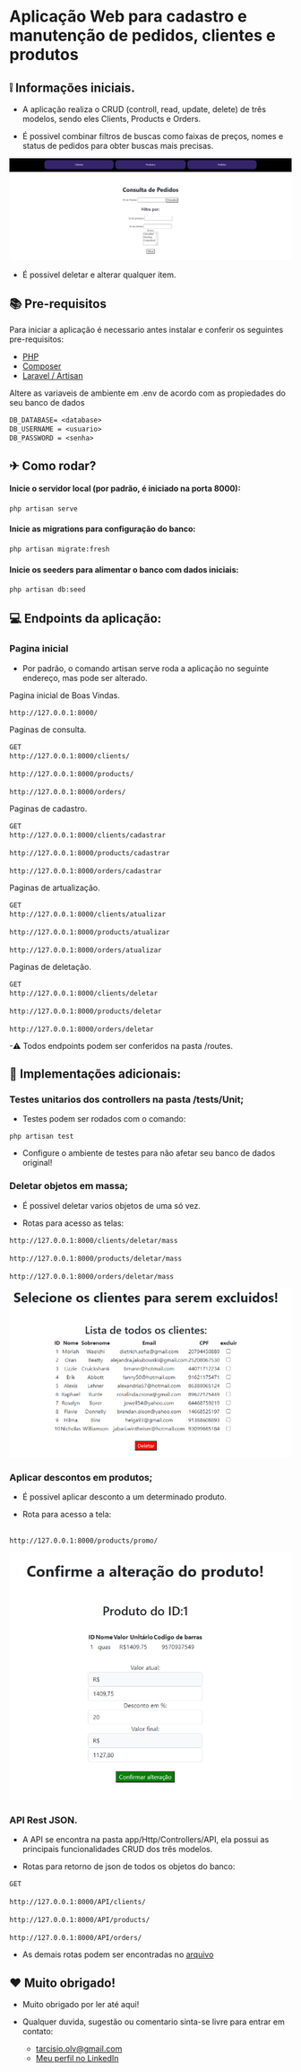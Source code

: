 # Aplicação Web para cadastro e manutenção de pedidos, clientes e produtos

## ❕ Informações iniciais.

- A aplicação realiza o CRUD (controll, read, update, delete) de três modelos, sendo eles Clients, Products e Orders.

- É possivel combinar filtros de buscas como faixas de preços, nomes e status de pedidos para obter buscas mais precisas.

![Tela de filtragem de produtos](public/images/exemplo_filtragem.png)

- É possivel deletar e alterar qualquer item.

## 📚 Pre-requisitos

Para iniciar a aplicação é necessario antes instalar e conferir os seguintes pre-requisitos:

-   [PHP ](https://www.php.net/downloads.php)
-   [Composer](https://getcomposer.org)
-   [ Laravel / Artisan](https://laravel.com/docs/10.x)

Altere as variaveis de ambiente em .env de acordo com as propiedades do seu banco de dados

```properties
DB_DATABASE= <database>
DB_USERNAME = <usuario>
DB_PASSWORD = <senha>
```

## ✈ Como rodar?

#### Inicie o servidor local (por padrão, é iniciado na porta 8000):

```php
php artisan serve
```

#### Inicie as migrations para configuração do banco:

```sh
php artisan migrate:fresh 
```

#### Inicie os seeders para alimentar o banco com dados iniciais:

```sh
php artisan db:seed
```

## 💻 Endpoints da aplicação:

### Pagina inicial

- Por padrão, o comando artisan serve roda a aplicação no seguinte endereço, mas pode ser alterado.

Pagina inicial de Boas Vindas.
```
http://127.0.0.1:8000/
```

Paginas de consulta.
```
GET
http://127.0.0.1:8000/clients/

http://127.0.0.1:8000/products/

http://127.0.0.1:8000/orders/
```

Paginas de cadastro.
```
GET
http://127.0.0.1:8000/clients/cadastrar

http://127.0.0.1:8000/products/cadastrar

http://127.0.0.1:8000/orders/cadastrar
```

Paginas de artualização.
```
GET
http://127.0.0.1:8000/clients/atualizar

http://127.0.0.1:8000/products/atualizar

http://127.0.0.1:8000/orders/atualizar
```

Paginas de deletação.
```
GET
http://127.0.0.1:8000/clients/deletar

http://127.0.0.1:8000/products/deletar

http://127.0.0.1:8000/orders/deletar
```

-⚠ Todos endpoints podem ser conferidos na pasta /routes.

## 🤩 Implementações adicionais:

### Testes unitarios dos controllers na pasta /tests/Unit;

- Testes podem ser rodados com o comando:
```
php artisan test
```

- Configure o ambiente de testes para não afetar seu banco de dados original!

### Deletar objetos em massa;

- É possivel deletar varios objetos de uma só vez.

- Rotas para acesso as telas:
```
http://127.0.0.1:8000/clients/deletar/mass

http://127.0.0.1:8000/products/deletar/mass

http://127.0.0.1:8000/orders/deletar/mass
```

![Tela de deletar de clientes](public/images/exemplo_deletar.png)

### Aplicar descontos em produtos;

- É possivel aplicar desconto a um determinado produto.

- Rota para acesso a tela:
```

http://127.0.0.1:8000/products/promo/

```

![Tela de desconto de produtos](public/images/exemplo_desconto.png)

### API Rest JSON.

- A API se encontra na pasta app/Http/Controllers/API, ela possui as principais funcionalidades CRUD dos três modelos.

- Rotas para retorno de json de todos os objetos do banco:
```
GET
 
http://127.0.0.1:8000/API/clients/

http://127.0.0.1:8000/API/products/

http://127.0.0.1:8000/API/orders/
```

- As demais rotas podem ser encontradas no [arquivo](routes/api.php)

## ❤ Muito obrigado! 

- Muito obrigado por ler até aqui!

- Qualquer duvida, sugestão ou comentario sinta-se livre para entrar em contato:
    - tarcisio.olv@gmail.com
    - [Meu perfil no LinkedIn](https://www.linkedin.com/in/tarcisioaraujo7/)
